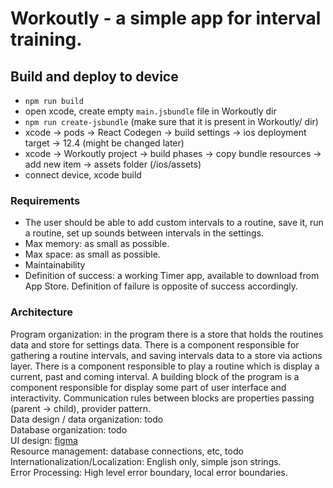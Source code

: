 # Workoutly - a simple app for interval training.

## Build and deploy to device
- `npm run build`
- open xcode, create empty `main.jsbundle` file in Workoutly dir
- `npm run create-jsbundle` (make sure that it is present in Workoutly/ dir)
- xcode -> pods -> React Codegen -> build settings -> ios deployment target -> 12.4 (might be changed later)
- xcode -> Workoutly project -> build phases -> copy bundle resources -> add new item -> assets folder (/ios/assets)
- connect device, xcode build



### Requirements
- The user should be able to add custom intervals to a routine, save it, run a routine,
set up sounds between intervals in the settings. 
- Max memory: as small as possible.
- Max space: as small as possible.
- Maintainability
- Definition of success: a working Timer app, available to download from App Store. Definition of failure is opposite of success accordingly.  

### Architecture
Program organization: in the program there is a store that holds the routines data and store for settings data.
There is a component responsible for gathering a routine intervals, and saving intervals data to a store via actions layer.
There is a component responsible to play a routine which is display a current, past and coming interval.
A building block of the program is a component responsible for display some part of user interface and interactivity.
Communication rules between blocks are properties passing (parent -> child), provider pattern.  
Data design / data organization: todo  
Database organization: todo  
UI design: [figma](https://www.figma.com/file/CmzVG3JR7qomdgHpDHQjTs/Timer?node-id=0%3A1&t=JhaN4exrPQQg5xDr-1)  
Resource management: database connections, etc, todo  
Internationalization/Localization: English only, simple json strings.  
Error Processing: High level error boundary, local error boundaries.  




